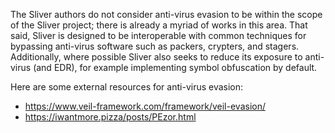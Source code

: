 The Sliver authors do not consider anti-virus evasion to be within the scope of the Sliver project; there is already a myriad of works in this area. That said, Sliver is designed to be interoperable with common techniques for bypassing anti-virus software such as packers, crypters, and stagers. Additionally, where possible Sliver also seeks to reduce its exposure to anti-virus (and EDR), for example implementing symbol obfuscation by default.

Here are some external resources for anti-virus evasion:
* https://www.veil-framework.com/framework/veil-evasion/
* https://iwantmore.pizza/posts/PEzor.html



